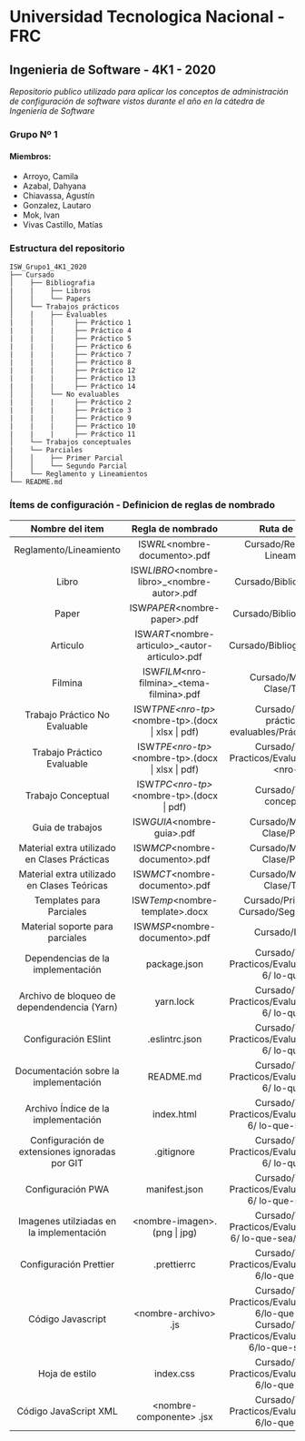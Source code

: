 # Universidad Tecnologica Nacional - FRC

## Ingenieria de Software - 4K1 - 2020

_Repositorio publico utilizado para aplicar los conceptos de administración de configuración de software vistos durante el año en la cátedra de Ingeniería de Software_

### Grupo Nº 1

#### Miembros:

- Arroyo, Camila
- Azabal, Dahyana
- Chiavassa, Agustín
- Gonzalez, Lautaro
- Mok, Ivan
- Vivas Castillo, Matías

### Estructura del repositorio

```
ISW_Grupo1_4K1_2020
├── Cursado
│    ├── Bibliografia
|    |    ├── Libros
│    │    └── Papers
│    └── Trabajos prácticos
│    │    ├── Evaluables
|    |    |     ├── Práctico 1
|    |    |     ├── Práctico 4
|    |    |     ├── Práctico 5
|    |    |     ├── Práctico 6
|    |    |     ├── Práctico 7
|    |    |     ├── Práctico 8
|    |    |     ├── Práctico 12
|    |    |     ├── Práctico 13
|    |    |     ├── Práctico 14
│    │    └── No evaluables
|    |    |     ├── Práctico 2
|    |    |     ├── Práctico 3
|    |    |     ├── Práctico 9
|    |    |     ├── Práctico 10
|    |    |     ├── Práctico 11
│    └── Trabajos conceptuales
|    └── Parciales
│    │    ├── Primer Parcial
│    │    └── Segundo Parcial
|    └── Reglamento y Lineamientos
└── README.md
```

### Ítems de configuración - Definicion de reglas de nombrado

|                Nombre del item                 |                  Regla de nombrado                   |                                                           Ruta de acceso                                                           |
| :--------------------------------------------: | :--------------------------------------------------: | :--------------------------------------------------------------------------------------------------------------------------------: |
|             Reglamento/Lineamiento             |           ISW*RL*\<nombre-documento\>.pdf            |                                                 Cursado/Reglamento y Lineamientos                                                  |
|                     Libro                      |    ISW*LIBRO*\<nombre-libro>\_\<nombre-autor>.pdf    |                                                    Cursado/Bibliografía/Libros                                                     |
|                     Paper                      |            ISW*PAPER*\<nombre-paper>.pdf             |                                                    Cursado/Bibliografía/Papers                                                     |
|                    Articulo                    |  ISW*ART*\<nombre-articulo>\_\<autor-articulo>.pdf   |                                                   Cursado/Bibliografia/Articulos                                                   |
|                    Filmina                     |     ISW*FILM*\<nro-filmina>\_\<tema-filmina>.pdf     |                                                 Cursado/Material de Clase/Teórico                                                  |
|         Trabajo Práctico No Evaluable          | ISW*TPNE\<nro-tp>*\<nombre-tp>.(docx \| xlsx \| pdf) |                                    Cursado/Trabajos prácticos/No evaluables/Práctico \<nro-tp>                                     |
|           Trabajo Práctico Evaluable           | ISW*TPE\<nro-tp>*\<nombre-tp>.(docx \| xlsx \| pdf)  |                                      Cursado/Trabajos Practicos/Evaluables/Práctico \<nro-tp>                                      |
|               Trabajo Conceptual               |     ISW*TPC\<nro-tp>*\<nombre-tp>.(docx \| pdf)      |                                                   Cursado/Trabajos conceptuales                                                    |
|                Guia de trabajos                |             ISW*GUIA*\<nombre-guia>.pdf              |                                                 Cursado/Material de Clase/Practico                                                 |
|  Material extra utilizado en Clases Prácticas  |           ISW*MCP*\<nombre-documento>.pdf            |                                                 Cursado/Material de Clase/Práctico                                                 |
|  Material extra utilizado en Clases Teóricas   |           ISW*MCT*\<nombre-documento>.pdf            |                                                 Cursado/Material de Clase/Teórico                                                  |
|            Templates para Parciales            |           ISW*Temp*\<nombre-template>.docx           |                                           Cursado/Primer Parcial Cursado/Segundo Parcial                                           |
|        Material soporte para parciales         |           ISW*MSP*\<nombre-documento>.pdf            |                                                         Cursado/Parciales                                                          |
|       Dependencias de la implementación        |                     package.json                     |                                    Cursado/Trabajos Practicos/Evaluables/Práctico 6/ lo-que-sea                                    |
|  Archivo de bloqueo de dependendencia (Yarn)   |                      yarn.lock                       |                                    Cursado/Trabajos Practicos/Evaluables/Práctico 6/ lo-que-sea                                    |
|              Configuración ESlint              |                    .eslintrc.json                    |                                    Cursado/Trabajos Practicos/Evaluables/Práctico 6/ lo-que-sea                                    |
|     Documentación sobre la implementación      |                      README.md                       |                                    Cursado/Trabajos Practicos/Evaluables/Práctico 6/ lo-que-sea                                    |
|      Archivo Índice de la implementación       |                      index.html                      |                                Cursado/Trabajos Practicos/Evaluables/Práctico 6/ lo-que-sea/public                                 |
| Configuración de extensiones ignoradas por GIT |                      .gitignore                      |                                    Cursado/Trabajos Practicos/Evaluables/Práctico 6/ lo-que-sea                                    |
|               Configuración PWA                |                    manifest.json                     |                                Cursado/Trabajos Practicos/Evaluables/Práctico 6/ lo-que-sea/public                                 |
|    Imagenes utilziadas en la implementación    |            <nombre-imagen\>.(png \| jpg)             |                             Cursado/Trabajos Practicos/Evaluables/Práctico 6/ lo-que-sea/public/images                             |
|             Configuración Prettier             |                     .prettierrc                      |                                  Cursado/Trabajos Practicos/Evaluables/Práctico 6/lo-que-sea/src                                   |
|               Código Javascript                |                <nombre-archivo\> .js                 | Cursado/Trabajos Practicos/Evaluables/Práctico 6/lo-que-sea/src Cursado/Trabajos Practicos/Evaluables/Práctico 6/lo-que-sea/public |
|                 Hoja de estilo                 |                      index.css                       |                                  Cursado/Trabajos Practicos/Evaluables/Práctico 6/lo-que-sea/src                                   |
|             Código JavaScript XML              |              <nombre-componente\> .jsx               |                                  Cursado/Trabajos Practicos/Evaluables/Práctico 6/lo-que-sea/src                                   |
